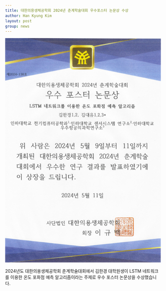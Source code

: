 ```yaml
---
title: 대한의용생체공학회 2024년 춘계학술대회 우수포스터 논문상 수상
author: Han Kyung Kim
layout: post
group: news
---
```


 <img src="/static/img/news/asdfwer.png" alt="MR5 2220 empty" class="img-responsive">

 2024년도 대한의용생체공학회 춘계학술대회에서 김한경 대학원생이 LSTM 네트워크를 이용한 온도 포화점 예측 알고리즘이라는 주제로 우수 포스터 논문상을 수상했습니다.